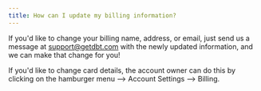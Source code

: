 ```yaml
---
title: How can I update my billing information?
---
```

If you'd like to change your billing name, address, or email, just send us a message at support@getdbt.com with the newly updated information, and we can make that change for you! 

If you'd like to change card details, the account owner can do this by clicking on the hamburger menu —> Account Settings —> Billing.

